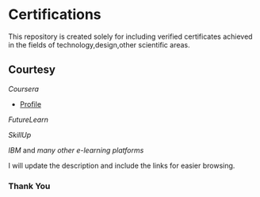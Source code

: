 # Certifications
This repository is created solely for including verified certificates achieved in the fields of technology,design,other scientific areas.
## Courtesy


*Coursera*
- [Profile](https://www.coursera.org/user/c038d3be4973365b9292c98547d7c84d)

*FutureLearn*

*SkillUp*

*IBM*
and *many other e-learning platforms* 

I will update the description and include the links for easier browsing.
### Thank You
